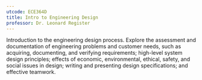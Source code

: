 ```yaml
---
utcode: ECE364D
title: Intro to Engineering Design
professor: Dr. Leonard Register
---
```

Introduction to the engineering design process. Explore the assessment and documentation of engineering problems and customer needs, such as acquiring, documenting, and verifying requirements; high-level system design principles; effects of economic, environmental, ethical, safety, and social issues in design; writing and presenting design specifications; and effective teamwork.